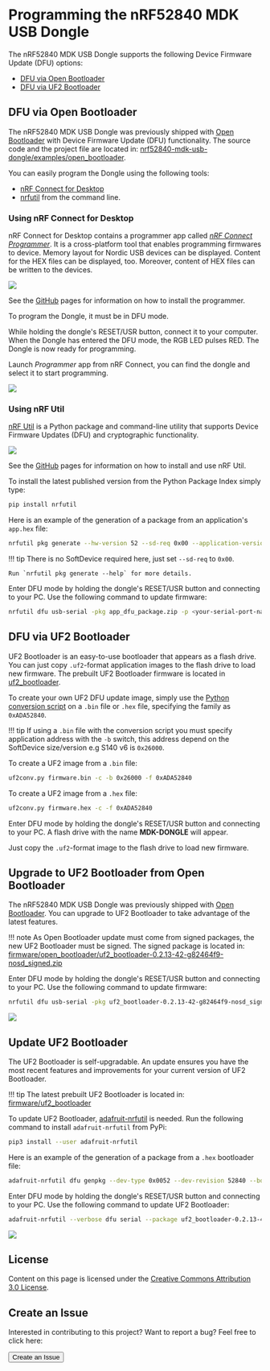 # Programming the nRF52840 MDK USB Dongle

The nRF52840 MDK USB Dongle supports the following Device Firmware Update (DFU) options:

* [DFU via Open Bootloader](#dfu-via-open-bootloader)
* [DFU via UF2 Bootloader](#dfu-via-uf2-bootloader)

## DFU via Open Bootloader

The nRF52840 MDK USB Dongle was previously shipped with [Open Bootloader](https://github.com/makerdiary/nrf52840-mdk-usb-dongle/tree/master/firmware/open_bootloader) with Device Firmware Update (DFU) functionality. The source code and the project file are located in: [nrf52840-mdk-usb-dongle/examples/open_bootloader](https://github.com/makerdiary/nrf52840-mdk-usb-dongle/tree/master/examples/nrf5-sdk/open_bootloader).

You can easily program the Dongle using the following tools:

* [nRF Connect for Desktop](https://www.nordicsemi.com/Software-and-tools/Development-Tools/nRF-Connect-for-desktop)
* [nrfutil](https://github.com/NordicSemiconductor/pc-nrfutil/) from the command line.

### Using nRF Connect for Desktop

nRF Connect for Desktop contains a programmer app called [*nRF Connect Programmer*](https://github.com/NordicSemiconductor/pc-nrfconnect-programmer). It is a cross-platform tool that enables programming firmwares to device. Memory layout for Nordic USB devices can be displayed. Content for the HEX files can be displayed, too. Moreover, content of HEX files can be written to the devices.

![](https://github.com/NordicSemiconductor/pc-nrfconnect-programmer/raw/master/resources/screenshot.gif)

See the [GitHub](https://github.com/NordicSemiconductor/pc-nrfconnect-programmer#installation) pages for information on how to install the programmer.

To program the Dongle, it must be in DFU mode.

While holding the dongle's RESET/USR button, connect it to your computer. When the Dongle has entered the DFU mode, the RGB LED pulses RED. The Dongle is now ready for programming.

Launch *Programmer* app from nRF Connect, you can find the dongle and select it to start programming.

![](assets/images/launching-programmer.png)


### Using nRF Util

[nRF Util](https://github.com/NordicSemiconductor/pc-nrfutil) is a Python package and command-line utility that supports Device Firmware Updates (DFU) and cryptographic functionality.

![](https://github.com/NordicSemiconductor/pc-nrfutil/raw/master/screenshot.gif)

See the [GitHub](https://github.com/NordicSemiconductor/pc-nrfutil#documentation) pages for information on how to install and use nRF Util.

To install the latest published version from the Python Package Index simply type:

``` sh
pip install nrfutil
```

Here is an example of the generation of a package from an application's `app.hex` file:

``` sh
nrfutil pkg generate --hw-version 52 --sd-req 0x00 --application-version 1 --application app.hex  app_dfu_package.zip
```

!!! tip
    There is no SoftDevice required here, just set `--sd-req` to `0x00`. 

    Run `nrfutil pkg generate --help` for more details.

Enter DFU mode by holding the dongle's RESET/USR button and connecting to your PC. Use the following command to update firmware:

``` sh
nrfutil dfu usb-serial -pkg app_dfu_package.zip -p <your-serial-port-name>
```

## DFU via UF2 Bootloader

UF2 Bootloader is an easy-to-use bootloader that appears as a flash drive. You can just copy `.uf2`-format application images to the flash drive to load new firmware. The prebuilt UF2 Bootloader firmware is located in [uf2_bootloader](https://github.com/makerdiary/nrf52840-mdk-usb-dongle/tree/master/firmware/uf2_bootloader).

To create your own UF2 DFU update image, simply use the [Python conversion script](https://github.com/makerdiary/nrf52840-mdk-usb-dongle/tree/master/tools) on a `.bin` file or `.hex` file, specifying the family as `0xADA52840`.

!!! tip
	If using a `.bin` file with the conversion script you must specify application address with the `-b` switch, this address depend on the SoftDevice size/version e.g S140 v6 is `0x26000`.

To create a UF2 image from a `.bin` file:
``` sh
uf2conv.py firmware.bin -c -b 0x26000 -f 0xADA52840
```

To create a UF2 image from a `.hex` file:
``` sh
uf2conv.py firmware.hex -c -f 0xADA52840
```

Enter DFU mode by holding the dongle's RESET/USR button and connecting to your PC. A flash drive with the name **MDK-DONGLE** will appear.

Just copy the `.uf2`-format image to the flash drive to load new firmware. 

## Upgrade to UF2 Bootloader from Open Bootloader

The nRF52840 MDK USB Dongle was previously shipped with [Open Bootloader](https://github.com/makerdiary/nrf52840-mdk-usb-dongle/tree/master/firmware/open_bootloader). You can upgrade to UF2 Bootloader to take advantage of the latest features.

!!! note
	As Open Bootloader update must come from signed packages, the new UF2 Bootloader must be signed.
	The signed package is located in: [firmware/open_bootloader/uf2_bootloader-0.2.13-42-g82464f9-nosd_signed.zip](https://github.com/makerdiary/nrf52840-mdk-usb-dongle/tree/master/firmware/open_bootloader)

Enter DFU mode by holding the dongle's RESET/USR button and connecting to your PC. Use the following command to update firmware:

``` sh
nrfutil dfu usb-serial -pkg uf2_bootloader-0.2.13-42-g82464f9-nosd_signed.zip -p <your-serial-port-name>
```

![](assets/images/upgrade-to-uf2-bootloader.png)

## Update UF2 Bootloader

The UF2 Bootloader is self-upgradable. An update ensures you have the most recent features and improvements for your current version of UF2 Bootloader. 

!!! tip
	The latest prebuilt UF2 Bootloader is located in: [firmware/uf2_bootloader](https://github.com/makerdiary/nrf52840-mdk-usb-dongle/tree/master/firmware/uf2_bootloader)

To update UF2 Bootloader, [adafruit-nrfutil](https://github.com/adafruit/Adafruit_nRF52_nrfutil) is needed. Run the following command to install `adafruit-nrfutil` from PyPi:

``` sh
pip3 install --user adafruit-nrfutil
```

Here is an example of the generation of a package from a `.hex` bootloader file:

``` sh
adafruit-nrfutil dfu genpkg --dev-type 0x0052 --dev-revision 52840 --bootloader uf2_bootloader-0.2.13-42-g82464f9-nosd.hex uf2_bootloader-0.2.13-42-g82464f9-nosd.zip
```

Enter DFU mode by holding the dongle's RESET/USR button and connecting to your PC. Use the following command to update UF2 Bootloader:

``` sh
adafruit-nrfutil --verbose dfu serial --package uf2_bootloader-0.2.13-42-g82464f9-nosd.zip -p <your-serial-port-name> -b 115200 --singlebank
```

![](assets/images/updating-uf2-bootloader.png)

## License
Content on this page is licensed under the [Creative Commons Attribution 3.0 License](https://creativecommons.org/licenses/by/3.0/).

## Create an Issue

Interested in contributing to this project? Want to report a bug? Feel free to click here:

<a href="https://github.com/makerdiary/nrf52840-mdk-usb-dongle/issues/new"><button data-md-color-primary="red-bud"><i class="fa fa-github"></i> Create an Issue</button></a>

